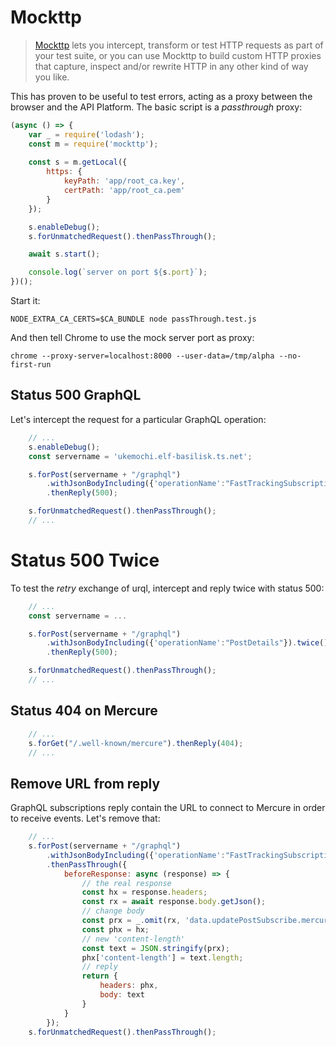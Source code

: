 # Mockttp
> [Mockttp](https://github.com/httptoolkit/mockttp) lets you intercept, transform or test HTTP requests as part of your test suite, or you can use Mockttp to build custom HTTP proxies that capture, inspect and/or rewrite HTTP in any other kind of way you like.

This has proven to be useful to test errors, acting as a proxy between the browser and the API Platform. The basic script is a _passthrough_ proxy:
```javascript
(async () => {
	var _ = require('lodash');
	const m = require('mockttp');
	
	const s = m.getLocal({
		https: {
			keyPath: 'app/root_ca.key',
			certPath: 'app/root_ca.pem'
		}
	});

	s.enableDebug();
	s.forUnmatchedRequest().thenPassThrough();

	await s.start();

	console.log(`server on port ${s.port}`);
})();
```

Start it:
```shell
NODE_EXTRA_CA_CERTS=$CA_BUNDLE node passThrough.test.js
```

And then tell Chrome to use the mock server port as proxy:
```shell
chrome --proxy-server=localhost:8000 --user-data=/tmp/alpha --no-first-run 
```

## Status 500 GraphQL
Let's intercept the request for a particular GraphQL operation:
```javascript
	// ...
	s.enableDebug();
	const servername = 'ukemochi.elf-basilisk.ts.net';

	s.forPost(servername + "/graphql")
		.withJsonBodyIncluding({'operationName':"FastTrackingSubscription"})
		.thenReply(500);

	s.forUnmatchedRequest().thenPassThrough();
	// ...
```

# Status 500 Twice
To test the _retry_ exchange of urql, intercept and reply twice with status 500:
```javascript
	// ...
	const servername = ...

	s.forPost(servername + "/graphql")
		.withJsonBodyIncluding({'operationName':"PostDetails"}).twice()
		.thenReply(500);

	s.forUnmatchedRequest().thenPassThrough();
	// ...
```

## Status 404 on Mercure
```javascript
	// ...
	s.forGet("/.well-known/mercure").thenReply(404);
	// ...
```

## Remove URL from reply
GraphQL subscriptions reply contain the URL to connect to Mercure in order to receive events. Let's remove that:
```javascript
	// ...
	s.forPost(servername + "/graphql")
		.withJsonBodyIncluding({'operationName':"FastTrackingSubscription"})
		.thenPassThrough({
			beforeResponse: async (response) => {
				// the real response
				const hx = response.headers;
				const rx = await response.body.getJson();
				// change body
				const prx = _.omit(rx, 'data.updatePostSubscribe.mercureUrl');
				const phx = hx;
				// new 'content-length'
				const text = JSON.stringify(prx);
				phx['content-length'] = text.length;
				// reply
				return {
					headers: phx,
					body: text
				}
			}
		});
	s.forUnmatchedRequest().thenPassThrough();
```
